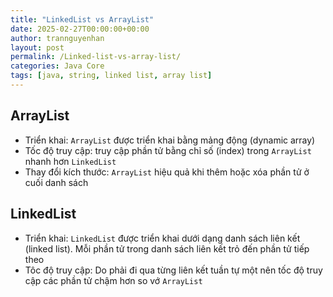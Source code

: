 ```yaml
---
title: "LinkedList vs ArrayList"
date: 2025-02-27T00:00:00+00:00
author: trannguyenhan
layout: post
permalink: /Linked-list-vs-array-list/
categories: Java Core
tags: [java, string, linked list, array list]
---
```


## ArrayList

- Triển khai: `ArrayList` được triển khai bằng mảng động (dynamic array)
- Tốc độ truy cập: truy cập phần tử bằng chỉ số (index) trong `ArrayList` nhanh hơn `LinkedList`
- Thay đổi kích thước: `ArrayList` hiệu quả khi thêm hoặc xóa phần tử ở cuối danh sách

## LinkedList

- Triển khai: `LinkedList` được triển khai dưới dạng danh sách liên kết (linked list). Mỗi phần tử trong danh sách liên kết trỏ đến phần tử tiếp theo
- Tôc độ truy cập: Do phải đi qua từng liên kết tuần tự một nên tốc độ truy cập các phần tử chậm hơn so vớ `ArrayList`